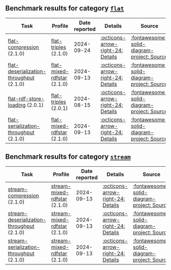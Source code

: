 ## Benchmark results for category [`flat`](https://w3id.org/riverbench/v/dev/categories/flat)

Task | Profile | Date reported | Details | Source
--- | --- | --- | --- | ---
[flat-compression](https://w3id.org/riverbench/v/dev/tasks/flat-compression) (2.1.0) | [flat-triples](https://w3id.org/riverbench/v/dev/profiles/flat-triples) (2.1.0) | 2024-09-24 | [:octicons-arrow-right-24: Details](https://w3id.org/riverbench/v/dev/tasks/flat-compression/results#RAsazs5IlGJGCbX9BhADPsWNM2PcRH6KjpUp1cr7sLpco) | [:fontawesome-solid-diagram-project: Source](https://w3id.org/np/RAsazs5IlGJGCbX9BhADPsWNM2PcRH6KjpUp1cr7sLpco)
[flat-deserialization-throughput](https://w3id.org/riverbench/v/dev/tasks/flat-deserialization-throughput) (2.1.0) | [flat-mixed-rdfstar](https://w3id.org/riverbench/v/dev/profiles/flat-mixed-rdfstar) (2.1.0) | 2024-09-13 | [:octicons-arrow-right-24: Details](https://w3id.org/riverbench/v/dev/tasks/flat-deserialization-throughput/results#RAtmEEd56vH0MPOZ5tXJJ6UZUKjbWd2EBnZRtXEFX5OnY) | [:fontawesome-solid-diagram-project: Source](https://w3id.org/np/RAtmEEd56vH0MPOZ5tXJJ6UZUKjbWd2EBnZRtXEFX5OnY)
[flat-rdf-store-loading](https://w3id.org/riverbench/v/dev/tasks/flat-rdf-store-loading) (2.0.1) | [flat-triples](https://w3id.org/riverbench/v/dev/profiles/flat-triples) (2.0.1) | 2024-08-15 | [:octicons-arrow-right-24: Details](https://w3id.org/riverbench/v/dev/tasks/flat-rdf-store-loading/results#RAyFZlqsYQ_w-j5cah_gI8WBIZxiVSM4ocWHD_tnyjLxs) | [:fontawesome-solid-diagram-project: Source](https://w3id.org/np/RAyFZlqsYQ_w-j5cah_gI8WBIZxiVSM4ocWHD_tnyjLxs)
[flat-serialization-throughput](https://w3id.org/riverbench/v/dev/tasks/flat-serialization-throughput) (2.1.0) | [flat-mixed-rdfstar](https://w3id.org/riverbench/v/dev/profiles/flat-mixed-rdfstar) (2.1.0) | 2024-09-13 | [:octicons-arrow-right-24: Details](https://w3id.org/riverbench/v/dev/tasks/flat-serialization-throughput/results#RAp7uZ1ny8ycRNBgUPN7Kad_P3i2kolRTMxb8T29L3wBs) | [:fontawesome-solid-diagram-project: Source](https://w3id.org/np/RAp7uZ1ny8ycRNBgUPN7Kad_P3i2kolRTMxb8T29L3wBs)


## Benchmark results for category [`stream`](https://w3id.org/riverbench/v/dev/categories/stream)

Task | Profile | Date reported | Details | Source
--- | --- | --- | --- | ---
[stream-compression](https://w3id.org/riverbench/v/dev/tasks/stream-compression) (2.1.0) | [stream-mixed-rdfstar](https://w3id.org/riverbench/v/dev/profiles/stream-mixed-rdfstar) (2.1.0) | 2024-09-13 | [:octicons-arrow-right-24: Details](https://w3id.org/riverbench/v/dev/tasks/stream-compression/results#RAGrE5KKZf4FeAAu7MoaIWBQmgave7TLS_9LNu9vZi-_M) | [:fontawesome-solid-diagram-project: Source](https://w3id.org/np/RAGrE5KKZf4FeAAu7MoaIWBQmgave7TLS_9LNu9vZi-_M)
[stream-deserialization-throughput](https://w3id.org/riverbench/v/dev/tasks/stream-deserialization-throughput) (2.1.0) | [stream-mixed-rdfstar](https://w3id.org/riverbench/v/dev/profiles/stream-mixed-rdfstar) (2.1.0) | 2024-09-13 | [:octicons-arrow-right-24: Details](https://w3id.org/riverbench/v/dev/tasks/stream-deserialization-throughput/results#RAvhuNcn-wJqqlt62ICv5Z5mjCGcZTFMV8U7CNWeOPjTo) | [:fontawesome-solid-diagram-project: Source](https://w3id.org/np/RAvhuNcn-wJqqlt62ICv5Z5mjCGcZTFMV8U7CNWeOPjTo)
[stream-serialization-throughput](https://w3id.org/riverbench/v/dev/tasks/stream-serialization-throughput) (2.1.0) | [stream-mixed-rdfstar](https://w3id.org/riverbench/v/dev/profiles/stream-mixed-rdfstar) (2.1.0) | 2024-09-13 | [:octicons-arrow-right-24: Details](https://w3id.org/riverbench/v/dev/tasks/stream-serialization-throughput/results#RA96VtFAKh_eRMsdKoLC3DHs6d-py8FOihFHFhFSQH48U) | [:fontawesome-solid-diagram-project: Source](https://w3id.org/np/RA96VtFAKh_eRMsdKoLC3DHs6d-py8FOihFHFhFSQH48U)


